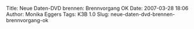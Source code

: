 Title: Neue Daten-DVD brennen: Brennvorgang OK
Date: 2007-03-28 18:06
Author: Monika Eggers
Tags: K3B 1.0
Slug: neue-daten-dvd-brennen-brennvorgang-ok


